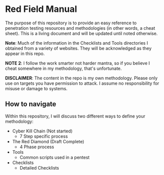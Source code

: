 # Red Field Manual

The purpose of this repository is to provide an easy reference to penetration testing resources and methodologies (in other words, a cheat sheet). This is a living document and will be updated until noted otherwise.

__Note__: Much of the information in the Checklists and Tools directories I obtained from a variety of websites. They will be acknowledged as they appear in this repo.

__NOTE 2__: I follow the work smarter not harder mantra, so if you believe I cheat somewhere in my methodology, that's unfortunate.

__DISCLAIMER__: The content in the repo is my own methodology. Please only use on targets you have permission to attack. I assume no responsibility for misuse or damage to systems.

## How to navigate
Within this repository, I will discuss two different ways to define your methodology:
* Cyber Kill Chain (Not started)
    * 7 Step specific process
* The Red Diamond (Draft Complete)
    * 4 Phase process
* Tools
    * Common scripts used in a pentest
* Checklists
    * Detailed Checklists